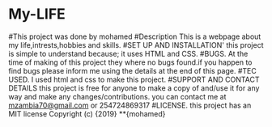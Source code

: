 # My-LIFE
#This project was done by mohamed
#Description
This is a webpage  about my life,intrests,hobbies and skills.
#SET UP AND INSTALLATION'
    this project is simple to understand because;
    it uses HTML and CSS.
#BUGS.
At the time of making of this project they where no bugs found.if you happen to find bugs please inform me using the details at the end of this page.
#TEC USED.
I used html and css to make this project.
#SUPPORT AND CONTACT DETAILS
this project is free for anyone to make a copy of and/use it for any way and make any changes/contributions.
you can contact me at mzambia70@gmail.com or 254724869317
#LICENSE.
this project has an MIT license
Copyright (c) {2019} **{mohamed}

